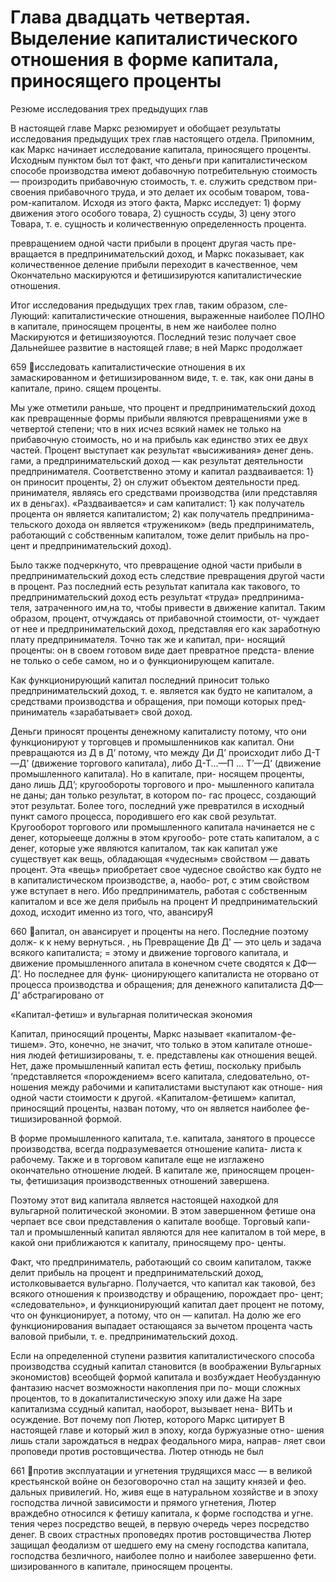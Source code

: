 # Глава двадцать четвертая. Выделение капиталистического отношения в форме капитала, приносящего проценты

Резюме исследования трех предыдущих глав

В настоящей главе Маркс резюмирует и обобщает результаты
исследования предыдущих трех глав настоящего отдела. Припомним,
как Маркс начинает исследование капитала, приносящего проценты.
Исходным пунктом был тот факт, что деньги при капиталистическом
способе производства имеют добавочную потребительную стоимость—
произродить прибавочную стоимость, т. е. служить средством при-
своения прибавочного труда, и это делает их особым товаром, това-
ром-капиталом. Исходя из этого факта, Маркс исследует: 1) форму
движения этого особого товара, 2) сущность ссуды, 3) цену этого
Товара, т. е. сущность и количественную определенность процента.

превращением одной части прибыли в процент другая часть пре-
вращается в предпринимательский доход, и Маркс показывает, как
количественное деление прибыли переходит в качественное, чем
Окончательно маскируются и фетишизируются капиталистические
отношения.

Итог исследования предыдущих трех глав, таким образом, сле-
Лующий: капиталистические отношения, выраженные наиболее
ПОЛНО в капитале, приносящем проценты, в нем же наиболее полно
Маскируются и фетишизяоуются. Последний тезис получает свое
Дальнейшее развитие в настоящей главе; в ней Маркс продолжает

659
исследовать капиталистические отношения в их замаскированном и
фетишизированном виде, т. е. так, как они даны в капитале, прино.
сящем проценты.

Мы уже отметили раньше, что процент и предпринимательский
доход как превращенные формы прибыли являются превращениями
уже в четвертой степени; что в них исчез всякий намек не только на
прибавочную стоимость, но и на прибыль как единство этих ее двух
частей. Процент выступает как результат «высиживания» денег день.
гами, а предпринимательский доход — как результат деятельности
предпринимателя. Соответственно этому и капитал раздваивается:
1} он приносит проценты, 2} он служит объектом деятельности пред.
принимателя, являясь его средствами производства (или представляя
их в деньгах). «Раздваивается» и сам капиталист: 1} как получатель
процента он является капиталистом; 2) как получатель предпринима-
тельского дохода он является «тружеником» (ведь предприниматель,
работающий с собственным капиталом, тоже делит прибыль на про-
цент и предпринимательский доход).

Было также подчеркнуто, что превращение одной части прибыли
в предпринимательский доход есть следствие превращения другой
части в процент. Раз последний есть результат капитала как такового,
то предпринимательский доход есть результат «труда» предпринима-
теля, затраченного им‚на то, чтобы привести в движение капитал.
Таким образом, процент, отчуждаясь от прибавочной стоимости, от-
чуждает от нее и предпринимательский доход, представляя его как
заработную плату предпринимателя. Точно так же и капитал, при-
носящий проценты: он в своем готовом виде дает превратное предста-
вление не только о себе самом, но и о функционирующем капитале.

Как функционирующий капитал последний приносит только
предпринимательский доход, т. е. является как будто не капиталом,
а средствами производства и обращения, при помощи которых пред-
приниматель «зарабатывает» свой доход.

Деньги приносят проценты денежному капиталисту потому, что
они функционируют у торговцев и промышленников как капитал.
Они превращаются из Д в Д’ потому, что между Ди Д’ происходит
либо Д-Т—Д’ (движение торгового капитала), либо Д-Т...—П ...
Т’—Д’ (движение промышленного капитала). Но в капитале, при-
носящем проценты, дано лишь ДД’; кругообороты торгового и про-
мышленного капитала не даны; дан только результат, в котором по-
гас процесс, создающий этот результат. Более того, последний уже
превратился в исходный пункт самого процесса, породившего его
как свой результат. Кругооборот торгового или промышленного
капитала начинается не с денег, которыееще должны в этом кругообо-
роте стать капиталом, а с денег, которые уже являются капиталом,
так как капитал уже существует как вещь, обладающая «чудесным»
свойством — давать процент. Эта «вещь» приобретает свое чудесное
свойство как будто не в капиталистическом производстве, а, наобо-
рот, с этим свойством уже вступает в него. Ибо предприниматель,
работая с собственным капиталом и все же деля прибыль на процент И
предпринимательский доход, исходит именно из того, что, авансируЯ

660
апитал, он авансирует и проценты на него. Последние поэтому долж-
к к нему вернуться. ‚
нь Превращение Дв Д' — это цель и задача всякого капиталиста;
= этому и движение торгового капитала, и движение промышленного
апитала в конечном счете сводятся к ДФ—Д’. Но последнее для функ-
ционирующего капиталиста не оторвано от процесса производства и
обращения; для денежного капиталиста ДФ—Д’ абстрагировано от

«Капитал-фетиш» и вульгарная политическая экономия

Капитал, приносящий проценты, Маркс называет «капиталом-фе-
тишем». Это, конечно, не значит, что только в этом капитале отноше-
ния людей фетишизированы, т. е. представлены как отношения вещей.
Нет, даже промышленный капитал есть фетиш, поскольку прибыль
‘представляется «порождением» всего капитала, следовательно, от-
ношения между рабочими и капиталистами выступают как отноше-
ния одной части стоимости к другой. «Капиталом-фетишем» капитал,
приносящий проценты, назван потому, что он является наиболее фе-
тишизированной формой.

В форме промышленного капитала, т.е. капитала, занятого
в процессе производства, всегда подразумевается отношение капита-
листа к рабочему. Также и в торговом капитале еще не изглажено
окончательно отношение людей. В капитале же, приносящем процен-
ты, фетишизация производственных отношений завершена.

Поэтому этот вид капитала является настоящей находкой для
вульгарной политической экономии. В этом завершенном фетише она
черпает все свои представления о капитале вообще. Торговый капи-
тал и промышленный капитал являются для нее капиталом в той
мере, в какой они приближаются к капиталу, приносящему про-
центы.

Факт, что предприниматель, работающий со своим капиталом,
также делит прибыль на процент и предпринимательский доход,
истолковывается вульгарно. Получается, что капитал как таковой,
без всякого отношения к производству и обращению, порождает про-
цент; «следовательно», и функционирующий капитал дает процент
не потому, что он функционирует, а потому, что он — капитал.
На долю же его функционирования выпадает остающаяся за вычетом
процента часть валовой прибыли, т. е. предпринимательский доход.

Если на определенной ступени развития капиталистического
способа производства ссудный капитал становится (в воображении
Вульгарных экономистов) всеобщей формой капитала и возбуждает
Необузданную фантазию насчет возможности накопления при по-
мощи сложных процентов, то в докапиталистическую эпоху или даже
На заре капитализма ссудный капитал, наоборот, вызывает нена-
ВИТЬ и осуждение. Вот почему поп Лютер, которого Маркс цитирует
В настоящей главе и который жил в эпоху, когда буржуазные отно-
шения лишь стали зарождаться в недрах феодального мира, направ-
ляет свои проповеди против ростовщичества. Лютер отнюдь не был

661
против эксплуатации и угнетения трудящихся масс — в великой
крестьянской войне он безоговорочно стал на защиту князей и фео.
дальных привилегий. Но, живя еще в натуральном хозяйстве и
в эпоху господства личной зависимости и прямого угнетения, Лютер
враждебно относился к фетишу капитала, к форме господства и угне.
тения через посредство вещей, в первую очередь через посредство
денег. В своих страстных проповедях против ростовщичества Лютер
защищал феодализм от шедшего ему на смену господства капитала,
господства безличного, наиболее полно и наиболее завершенно фети.
шизированного в капитале, приносящем проценты.
